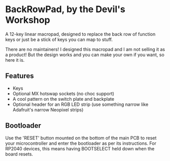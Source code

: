 # BackRowPad, by the Devil's Workshop

A 12-key linear macropad, designed to replace the back row of function keys or just be a stick of keys you can map to stuff.

There are no maintainers! I designed this macropad and I am not selling it as a product! But the design works and you can make your own if you want, so here it is.

## Features

- Keys
- Optional MX hotswap sockets (no choc support)
- A cool pattern on the switch plate and backplate
- Optional header for an RGB LED strip (use something narrow like Adafruit's narrow Neopixel strips)

## Bootloader

Use the 'RESET' button mounted on the bottom of the main PCB to reset your microcontroller and enter the bootloader as per its instructions. For RP2040 devices, this means having BOOTSELECT held down when the board resets.

